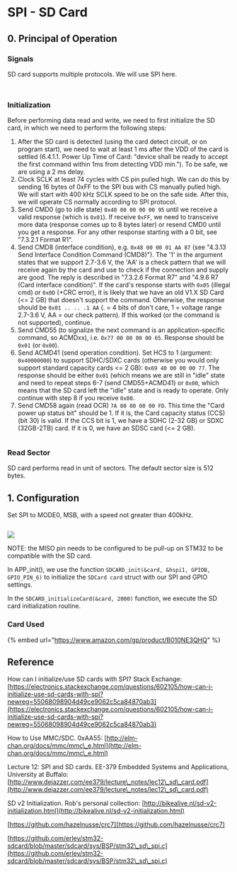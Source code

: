 # SPI - SD Card

## 0. Principal of Operation

### Signals

SD card supports multiple protocols. We will use SPI here.

<figure><img src="../../.gitbook/assets/sd-card-pinout.png" alt=""><figcaption></figcaption></figure>



<figure><img src="../../.gitbook/assets/Screenshot 2023-01-30 202933.png" alt=""><figcaption></figcaption></figure>





### Initialization

Before performing data read and write, we need to first initialize the SD card, in which we need to perform the following steps:

1. After the SD card is detected (using the card detect circuit, or on program start), we need to wait at least 1 ms after the VDD of the card is settled (6.4.1.1. Power Up Time of Card: "device shall be ready to accept the first command within 1ms from detecting VDD min."). To be safe, we are using a 2 ms delay.
2. Clock SCLK at least 74 cycles with CS pin pulled high. We can do this by sending 16 bytes of 0xFF to the SPI bus with CS manually pulled high. We will start with 400 kHz SCLK speed to be on the safe side. After this, we will operate CS normally according to SPI protocol.
3. Send CMD0 (go to idle state) `0x40 00 00 00 00 95` until we receive a valid response (which is `0x01`). If receive `0xFF`, we need to transceive more data (response comes up to 8 bytes later) or resend CMD0 until you get a response. For any other response starting with a 0 bit, see "7.3.2.1 Format R1".
4. Send CMD8 (interface condition), e.g. `0x48 00 00 01 AA 87` (see "4.3.13 Send Interface Condition Command (CMD8)"). The '1' in the argument states that we support 2.7-3.6 V, the 'AA' is a check pattern that we will receive again by the card and use to check if the connection and supply are good. The reply is described in "7.3.2.6 Format R7" and "4.9.6 R7 (Card interface condition)". If the card's response starts with `0x05` (illegal cmd) or `0x0D` (+CRC error), it is likely that we have an old V1.X SD Card (<= 2 GB) that doesn't support the command. Otherwise, the response should be `0x01 .. .. .1 AA` (. = 4 bits of don't care, 1 = voltage range 2.7-3.6 V, AA = our check pattern). If this worked (or the command is not supported), continue.
5. Send CMD55 (to signalize the next command is an application-specific command, so ACMDxx), i.e. `0x77 00 00 00 00 65`. Response should be `0x01` (or `0x00`).
6. Send ACMD41 (send operation condition). Set HCS to 1 (argument: `0x40000000`) to support SDHC/SDXC cards (otherwise you would only support standard capacity cards <= 2 GB): `0x69 40 00 00 00 77`. The response should be either `0x01` (which means we are still in "idle" state and need to repeat steps 6-7 (send CMD55+ACMD41) or `0x00`, which means that the SD card left the "idle" state and is ready to operate. Only continue with step 8 if you receive `0x00`.
7.  Send CMD58 again (read OCR) `7A 00 00 00 00 FD`. This time the "Card power up status bit" should be 1. If it is, the Card capacity status (CCS) (bit 30) is valid. If the CCS bit is 1, we have a SDHC (2-32 GB) or SDXC (32GB-2TB) card. If it is 0, we have an SDSC card (<= 2 GB).



<figure><img src="../../.gitbook/assets/sdinit.png" alt=""><figcaption></figcaption></figure>

### Read Sector

SD card performs read in unit of sectors. The default sector size is 512 bytes.



## 1. Configuration

Set SPI to MODE0, MSB, with a speed not greater than 400kHz.

<figure><img src="../../.gitbook/assets/image (148).png" alt=""><figcaption></figcaption></figure>

![](<../../.gitbook/assets/image (75).png>)

NOTE: the MISO pin needs to be configured to be pull-up on STM32 to be compatible with the SD card.&#x20;





In APP\_init(), we use the function `SDCARD_init(&card, &hspi1, GPIOB, GPIO_PIN_6)` to initialize the `SDCard card` struct with our SPI and GPIO settings.



In the `SDCARD_initializeCard(&card, 2000)` function, we execute the SD card initialization routine.&#x20;



### Card Used

{% embed url="https://www.amazon.com/gp/product/B010NE3QHQ" %}



## Reference

How can I initialize/use SD cards with SPI? Stack Exchange: [https://electronics.stackexchange.com/questions/602105/how-can-i-initialize-use-sd-cards-with-spi?newreg=55068098904d49ce9062c5ca84870ab3](https://electronics.stackexchange.com/questions/602105/how-can-i-initialize-use-sd-cards-with-spi?newreg=55068098904d49ce9062c5ca84870ab3)

How to Use MMC/SDC. 0xAA55: [http://elm-chan.org/docs/mmc/mmc\_e.html](http://elm-chan.org/docs/mmc/mmc\_e.html)

Lecture 12: SPI and SD cards. EE-379 Embedded Systems and Applications, University at Buffalo: [http://www.dejazzer.com/ee379/lecture\_notes/lec12\_sd\_card.pdf](http://www.dejazzer.com/ee379/lecture\_notes/lec12\_sd\_card.pdf)

SD v2 Initialization. Rob's personal collection: [http://bikealive.nl/sd-v2-initialization.html](http://bikealive.nl/sd-v2-initialization.html)

[https://github.com/hazelnusse/crc7](https://github.com/hazelnusse/crc7)

[https://github.com/erley/stm32-sdcard/blob/master/sdcard/sys/BSP/stm32\_sd\_spi.c](https://github.com/erley/stm32-sdcard/blob/master/sdcard/sys/BSP/stm32\_sd\_spi.c)



